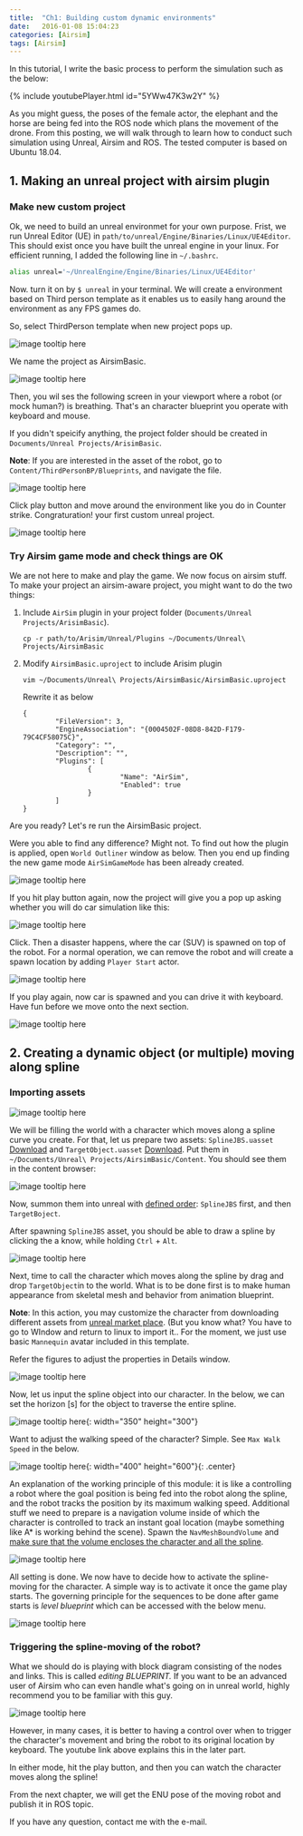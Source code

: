 ```yaml
---
title:  "Ch1: Building custom dynamic environments"
date:   2016-01-08 15:04:23
categories: [Airsim]
tags: [Airsim]
---
```


In this tutorial, I write the basic process to perform the simulation such as the below: 

{% include youtubePlayer.html id="5YWw47K3w2Y" %}

As you might guess, the poses of the female actor, the elephant and the horse are being fed into the 
ROS node which plans the movement of the drone. From this posting, we will walk through to learn how to conduct such simulation using Unreal, Airsim and ROS. The tested computer is based on Ubuntu 18.04. 

## 1. Making an unreal project with airsim plugin 

### Make new custom project

Ok, we need to build an unreal environmet for your own purpose. Frist, we run Unreal Editor (UE) in `path/to/unreal/Engine/Binaries/Linux/UE4Editor`. This should  exist once you have built the unreal engine in your linux. For efficient running, I added the following line in `~/.bashrc`.

```bash
alias unreal='~/UnrealEngine/Engine/Binaries/Linux/UE4Editor'
```

Now. turn it on by `$ unreal` in your terminal. We will create a environment based on Third person template as it enables us to easily hang around the environment as any FPS games do.  

So, select ThirdPerson template when new project pops up. 

![image tooltip here](/images/ch1/s2.png)

We  name the project as AirsimBasic.

![image tooltip here](/images/ch1/s1.png)

Then, you wil ses the following screen in your viewport where a robot (or mock human?) is breathing. That's an character blueprint you operate with keyboard and mouse. 

If you didn't speicify anything, the project folder should be created in `Documents/Unreal Projects/ArisimBasic`. 

**Note**: If you are interested in the asset of the robot, go to `Content/ThirdPersonBP/Blueprints`, and navigate the file. 


![image tooltip here](/images/ch1/s4.png)

Click play button and move around the environment  like you do in Counter strike. Congraturation! your first custom unreal project. 

![image tooltip here](/images/ch1/s5.gif)


### Try Airsim game mode and check things are OK  

We are not here to make and play the game. We now focus on airsim stuff. To make your project an airsim-aware project,  you might want to do the two things: 

1. Include `AirSim` plugin in your project folder (`Documents/Unreal Projects/ArisimBasic`).

   ```
   cp -r path/to/Arisim/Unreal/Plugins ~/Documents/Unreal\ Projects/AirsimBasic 
   ```

2. Modify  `AirsimBasic.uproject`  to include Arisim plugin  

   ```
   vim ~/Documents/Unreal\ Projects/AirsimBasic/AirsimBasic.uproject 
   ```

   Rewrite it as  below 

   ```
   {
           "FileVersion": 3,
           "EngineAssociation": "{0004502F-08D8-842D-F179-79C4CF58075C}",
           "Category": "",
           "Description": "",
           "Plugins": [
                   {
                           "Name": "AirSim",
                           "Enabled": true
                   }
           ]
   }
   ```

Are you ready? Let's re run the AirsimBasic project. 

Were you able to find any difference? Might not. To find out how the plugin is applied, open `World Outliner` window as below. Then you end up finding the new game mode `AirSimGameMode` has been already created. 

![image tooltip here](/images/ch1/s6.png)

If  you hit play button again, now the project will give you a pop up asking whether you will do car simulation like this: 

![image tooltip here](/images/ch1/s7.png)

Click. Then a disaster happens, where the car (SUV) is spawned on top of the robot. For a normal operation, we can remove the robot and will create a spawn location by adding `Player Start` actor.  

![image tooltip here](/images/ch1/s8.png)

If you play again, now car is spawned and you can drive it with keyboard. Have fun before we move onto the next section. 

![image tooltip here](/images/ch1/s9.png)





## 2. Creating a dynamic object (or multiple) moving along spline

### Importing assets  

![image tooltip here](/images/ch1/s10.gif)

We will be filling the world with a character which moves along a spline curve you create. For that, let us prepare two assets: `SplineJBS.uasset` [Download](https://drive.google.com/file/d/15kE-tTFQWk5zLIM3MB1FAX5Z2oT-9FkZ/view?usp=sharing) and `TargetObject.uasset` [Download](https://drive.google.com/file/d/1dSYwccKR_sq5WnCJZMUTsUkeXt6_ZI2_/view?usp=sharing). Put them in `~/Documents/Unreal\ Projects/AirsimBasic/Content`. You should see them in the content browser:

![image tooltip here](/images/ch1/s11.png) 

Now, summon them into unreal with <u>defined order</u>: `SplineJBS` first, and then `TargetBoject`.  

After spawning `SplineJBS` asset, you should be able to draw a spline by clicking the a know, while holding `Ctrl` + `Alt`. 

![image tooltip here](/images/ch1/s13.gif) 

Next, time to call the character which moves along the spline by drag and drop `TargetObject`in to the world. What is to be done first is to make human appearance from skeletal mesh and  behavior from animation blueprint. 

**Note**:  In this action, you may customize the character from downloading different assets from [unreal market place](https://www.unrealengine.com/marketplace/ko/store). (But you know what? You have to go to WIndow and return to linux to import it.. For the moment, we just use basic `Mannequin` avatar included in this template. 

Refer the figures to adjust the properties in Details window. 

![image tooltip here](/images/ch1/s14.png) 

Now, let us input the spline object into our character.  In the below, we can set the horizon [s] for the object to traverse the entire spline. 

![image tooltip here](/images/ch1/s15.png){: width="350" height="300"}

Want to adjust the walking speed of the character? Simple. See `Max Walk Speed` in the below. 




 ![image tooltip here](/images/ch1/s16.png){: width="400" height="600"}{: .center} 

An explanation of the working principle of this module: it is like a controlling a robot where the goal position is being fed into the robot along the spline, and the robot tracks the position by its maximum walking speed. Additional stuff we need to prepare is a navigation volume inside of which the character is controlled to track an instant goal location (maybe something like A* is working behind the scene). Spawn the `NavMeshBoundVolume` and <u>make sure that the volume encloses the character and all the spline</u>.

![image tooltip here](/images/ch1/s17.png)

All setting is done. We now have to decide how to activate the spline-moving for the character. A simple way is to activate it once the game play starts.  The governing principle for the sequences to be done after game starts  is  *level blueprint* which can be accessed with the below menu. 

  ![image tooltip here](/images/ch1/s18.png)



### Triggering the spline-moving of the robot?



What we should do is playing with block diagram consisting of the nodes and links. This is called *editing BLUEPRINT.*  If you want to be an advanced user of Airsim who can even handle what's going on in unreal world, highly recommend you to be familiar with this guy. 

  ![image tooltip here](/images/ch1/s19.gif)

However, in many cases, it is better to having a control over when to trigger the character's movement and bring the robot to its original location by keyboard. The youtube link above explains this in the later part. 

In either mode, hit the play button, and then you can watch the character moves along the spline!  

From the next chapter, we will get the ENU pose of the moving robot and publish it in ROS topic.   

If you have any question, contact me with the e-mail. 

   





